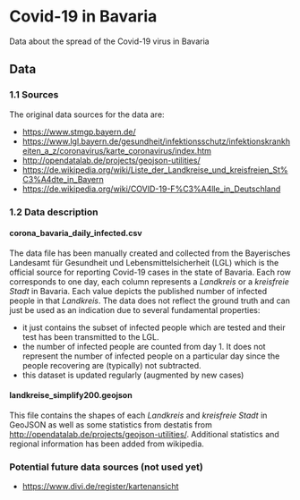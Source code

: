 # Covid-19 in Bavaria
Data about the spread of the Covid-19 virus in Bavaria

## Data

### 1.1 Sources
The original data sources for the data are:

- https://www.stmgp.bayern.de/
- https://www.lgl.bayern.de/gesundheit/infektionsschutz/infektionskrankheiten_a_z/coronavirus/karte_coronavirus/index.htm
- http://opendatalab.de/projects/geojson-utilities/
- https://de.wikipedia.org/wiki/Liste_der_Landkreise_und_kreisfreien_St%C3%A4dte_in_Bayern
- https://de.wikipedia.org/wiki/COVID-19-F%C3%A4lle_in_Deutschland

### 1.2 Data description

#### corona_bavaria_daily_infected.csv
The data file has been manually created and collected from the Bayerisches Landesamt für Gesundheit und Lebensmittelsicherheit (LGL) which is the official source for reporting Covid-19 cases in the state of Bavaria. Each row corresponds to one day, each column represents a *Landkreis* or a *kreisfreie Stadt* in Bavaria. Each value depicts the published number of infected people in that *Landkreis*. 
The data does not reflect the ground truth and can just be used as an indication due to several fundamental properties:
- it just contains the subset of infected people which are tested and their test has been transmitted to the LGL.
- the number of infected people are counted from day 1. It does not represent the number of infected people on a particular day since the people recovering are (typically) not subtracted.
- this dataset is updated regularly (augmented by new cases)

#### landkreise_simplify200.geojson
This file contains the shapes of each *Landkreis* and *kreisfreie Stadt* in GeoJSON as well as some statistics from destatis from http://opendatalab.de/projects/geojson-utilities/. Additional statistics and regional information has been added from wikipedia. 


### Potential future data sources (not used yet)

- https://www.divi.de/register/kartenansicht

